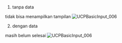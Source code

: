 1. tanpa data

   
tidak bisa menampilkan tampilan ![UCPBasicInput_006](https://github.com/user-attachments/assets/81176611-65ba-4626-a58c-218e82c95e62)

2. dengan data
   
masih belum selesai ![UCPBasicInput_006](https://github.com/user-attachments/assets/c368e5f7-7fc9-4111-8920-fe64a2c4ba84)
